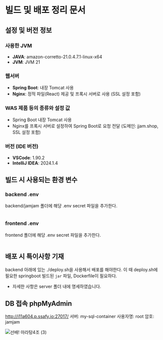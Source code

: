 # 빌드 및 배포 정리 문서

## 설정 및 버전 정보

### 사용한 JVM

- **JAVA**: amazon-corretto-21.0.4.7.1-linux-x64
- **JVM**: JVM 21

### 웹서버

- **Spring Boot**: 내장 Tomcat 사용
- **Nginx**: 정적 파일(React) 제공 및 프록시 서버로 사용 (SSL 설정 포함)

### WAS 제품 등의 종류와 설정 값

- Spring Boot 내장 Tomcat 사용
- Nginx를 프록시 서버로 설정하여 Spring Boot로 요청 전달 (도메인: jjam.shop, SSL 설정 포함)

### 버전 (IDE 버전)

- **VSCode**: 1.90.2
- **IntelliJ IDEA**: 2024.1.4

## 빌드 시 사용되는 환경 변수
### backend .env
backend/jamjam 폴더에 해당 .env secret 파일을 추가한다.
```

```
### frontend .env
frontend 폴더에 해당 .env secret 파일을 추가한다.
```

```

## 배포 시 특이사항 기재

backend 아래에 있는 ./deploy.sh을 사용해서 배포를 해야한다.
이 때 deploy.sh에 필요한
springboot 빌드된 `jar` 파일, Dockerfile이 필요하다.

- 자세한 사항은 server 폴더 내에 명세하였습니다.

## DB 접속 phpMyAdmin
http://i11a604.p.ssafy.io:27017/
서버: my-sql-container
사용자명: root
암호: jamjam

![선배! 마라탕4조 (3)](https://github.com/user-attachments/assets/2fff1489-dd88-45c6-8808-659790ebc458)
